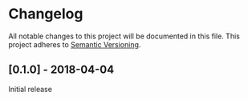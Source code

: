 # Changelog
All notable changes to this project will be documented in this file.
This project adheres to [Semantic Versioning](http://semver.org/).

## [0.1.0] - 2018-04-04
Initial release
